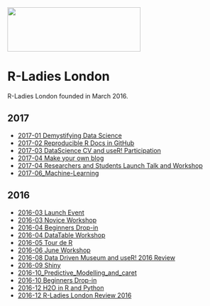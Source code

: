 <img src="https://github.com/rladies/starter-kit/blob/master/logo/R-LadiesGlobal_RBG_online_LogoWithText_Horizontal.png" data-canonical-src="https://github.com/rladies/starter-kit/blob/master/logo/R-LadiesGlobal_RBG_online_LogoWithText_Horizontal.png" width="300" height="100" />

# R-Ladies London

R-Ladies London founded in March 2016.

## 2017

- [2017-01 Demystifying Data Science](https://github.com/rladies/meetup-presentations_london/tree/master/2017-01_Demystifying_Data_Science)
- [2017-02 Reproducible R Docs in GitHub](http://stephlocke.info/Rtraining/reproducibledocs.html#/)
- [2017-03 DataScience CV and useR! Participation](https://github.com/rladies/meetup-presentations_london/tree/master/2017-03_DataScienceCV_and_useRParticipation)
- [2017-04 Make your own blog](https://github.com/rladies/meetup-presentations_london/tree/master/2017-04-26_Make_your_own_blog)
- [2017-04 Researchers and Students Launch Talk and Workshop](https://github.com/rladies/meetup-presentations_london/tree/master/2017-04_Researchers_and_Students_workshop)
- [2017-06_Machine-Learning](https://github.com/BasiaFusinska/RMachineLearning)

## 2016

- [2016-03 Launch Event](https://github.com/rladies/meetup-presentations_london/tree/master/2016-03_Launch_Event)
- [2016-03 Novice Workshop](https://github.com/rladies/meetup-presentations_london/tree/master/2016-03_Novice_Workshop)
- [2016-04 Beginners Drop-in](https://github.com/rladies/meetup-presentations_london/tree/master/2016-04_Beginners_DropIn)
- [2016-04 DataTable Workshop](https://github.com/rladies/meetup-presentations_london/tree/master/2016-04_DataTable_Workshop)
- [2016-05 Tour de R](https://github.com/rladies/meetup-presentations_london/tree/master/2016-05_Tour_de_R)
- [2016-06 June Workshop](https://github.com/rladies/meetup-presentations_london/tree/master/2016-06_June_Workshop)
- [2016-08 Data Driven Museum and useR! 2016 Review](https://github.com/rladies/meetup-presentations_london/tree/master/2016-08_DataDrivenMuseum_and_useR2016Review)
- [2016-09 Shiny](https://github.com/rladies/meetup-presentations_london/tree/master/2016-09_Shiny)
- [2016-10_Predictive_Modelling_and_caret](https://github.com/topepo/R-Ladies-London)
- [2016-10 Beginners Drop-in](https://github.com/rladies/meetup-presentations_london/tree/master/2016-10_Beginner_Dropin)
- [2016-12 H2O in R and Python](https://github.com/h2oai/h2o-meetups/tree/master/2016_12_01_London_RLadies_PyLadies_H2O_in_R_and_Python)
- [2016-12 R-Ladies London Review 2016](https://github.com/rladies/meetup-presentations_london/tree/master/2016-12_R-Ladies_London_Review_2016)
